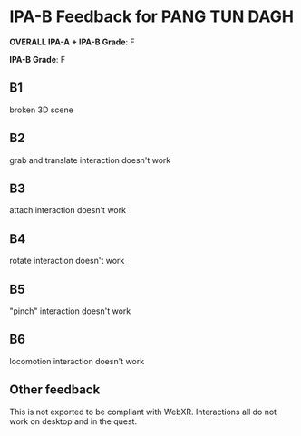 # IPA-B Feedback for PANG TUN DAGH
                                        
**OVERALL IPA-A + IPA-B Grade**: F

**IPA-B Grade**: F
                                        
## B1
broken 3D scene
                                        
## B2
grab and translate interaction doesn't work
                                        
## B3
attach interaction doesn't work
                                        
## B4
rotate interaction doesn't work
                                        
## B5
"pinch" interaction doesn't work
                                        
## B6
locomotion interaction doesn't work
                                        
## Other feedback
This is not exported to be compliant with WebXR.
Interactions all do not work on desktop and in the quest.

